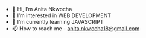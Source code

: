 - 👋 Hi, I’m Anita Nkwocha
- 👀 I’m interested in WEB DEVELOPMENT
- 🌱 I’m currently learning JAVASCRIPT
- 📫 How to reach me - anita.nkwocha18@gmail.com

<!---
Anitank/Anitank is a ✨ special ✨ repository because its `README.md` (this file) appears on your GitHub profile.
You can click the Preview link to take a look at your changes.
--->

